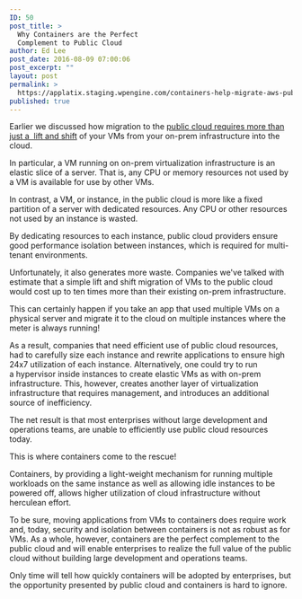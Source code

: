 ```yaml
---
ID: 50
post_title: >
  Why Containers are the Perfect
  Complement to Public Cloud
author: Ed Lee
post_date: 2016-08-09 07:00:06
post_excerpt: ""
layout: post
permalink: >
  https://applatix.staging.wpengine.com/containers-help-migrate-aws-public-cloud/
published: true
---
```

<p>Earlier we discussed how migration to the <a href="http://applatix.staging.wpengine.com/avoid-naive-public-cloud-deployment/">public cloud requires more than just a  lift and shift</a> of your VMs from your on-prem infrastructure into the cloud.</p><p>In particular, a VM running on on-prem virtualization infrastructure is an elastic slice of a server. That is, any CPU or memory resources not used by a VM is available for use by other VMs.</p><p>In contrast, a VM, or instance, in the public cloud is more like a fixed partition of a server with dedicated resources. Any CPU or other resources not used by an instance is wasted.</p><p>By dedicating resources to each instance, public cloud providers ensure good performance isolation between instances, which is required for multi-tenant environments.</p><p>Unfortunately, it also generates more waste. Companies we've talked with estimate that a simple lift and shift migration of VMs to the public cloud would cost up to ten times more than their existing on-prem infrastructure.  </p><p>This can certainly happen if you take an app that used multiple VMs on a physical server and migrate it to the cloud on multiple instances where the meter is always running!</p><p>As a result, companies that need efficient use of public cloud resources, had to carefully size each instance and rewrite applications to ensure high 24x7 utilization of each instance. Alternatively, one could try to run a hypervisor inside instances to create elastic VMs as with on-prem infrastructure. This, however, creates another layer of virtualization infrastructure that requires management, and introduces an additional source of inefficiency.</p><p>The net result is that most enterprises without large development and operations teams, are unable to efficiently use public cloud resources today.</p><p>This is where containers come to the rescue!</p><p>Containers, by providing a light-weight mechanism for running multiple workloads on the same instance as well as allowing idle instances to be powered off, allows higher utilization of cloud infrastructure without herculean effort.</p><p>To be sure, moving applications from VMs to containers does require work and, today, security and isolation between containers is not as robust as for VMs. As a whole, however, containers are the perfect complement to the public cloud and will enable enterprises to realize the full value of the public cloud without building large development and operations teams.</p><p>Only time will tell how quickly containers will be adopted by enterprises, but the opportunity presented by public cloud and containers is hard to ignore.</p>